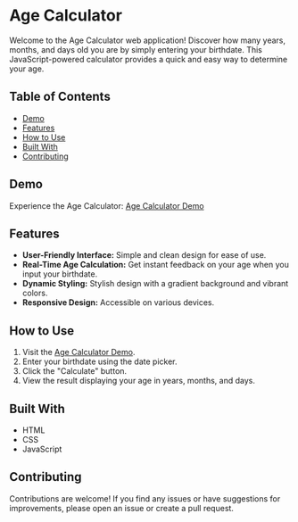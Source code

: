 # Age Calculator

Welcome to the Age Calculator web application! Discover how many years, months, and days old you are by simply entering your birthdate. This JavaScript-powered calculator provides a quick and easy way to determine your age.

## Table of Contents

-   [Demo](#demo)
-   [Features](#features)
-   [How to Use](#how-to-use)
-   [Built With](#built-with)
-   [Contributing](#contributing)

## Demo

Experience the Age Calculator: [Age Calculator Demo](https://kirankumar72.github.io/Age-Calculator/)

## Features

-   **User-Friendly Interface:** Simple and clean design for ease of use.
-   **Real-Time Age Calculation:** Get instant feedback on your age when you input your birthdate.
-   **Dynamic Styling:** Stylish design with a gradient background and vibrant colors.
-   **Responsive Design:** Accessible on various devices.

## How to Use

1.  Visit the [Age Calculator Demo](https://kirankumar72.github.io/Age-Calculator/).
2.  Enter your birthdate using the date picker.
3.  Click the "Calculate" button.
4.  View the result displaying your age in years, months, and days.

## Built With

-   HTML
-   CSS
-   JavaScript

## Contributing

Contributions are welcome! If you find any issues or have suggestions for improvements, please open an issue or create a pull request.
